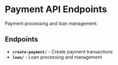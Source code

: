 # Payment API Endpoints

Payment processing and loan management.

## Endpoints

- **`create-payment/`** - Create payment transactions
- **`loan/`** - Loan processing and management
